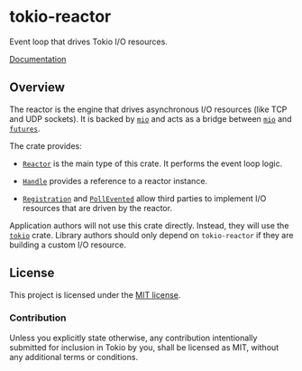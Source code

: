 # tokio-reactor

Event loop that drives Tokio I/O resources.

[Documentation](https://tokio-rs.github.io/tokio/tokio_reactor/)

## Overview

The reactor is the engine that drives asynchronous I/O resources (like TCP and
UDP sockets). It is backed by [`mio`] and acts as a bridge between [`mio`] and
[`futures`].

The crate provides:

* [`Reactor`] is the main type of this crate. It performs the event loop logic.

* [`Handle`] provides a reference to a reactor instance.

* [`Registration`] and [`PollEvented`] allow third parties to implement I/O
  resources that are driven by the reactor.

Application authors will not use this crate directly. Instead, they will use the
[`tokio`] crate. Library authors should only depend on `tokio-reactor` if they
are building a custom I/O resource.

[`mio`]: http://github.com/carllerche/mio
[`futures`]: http://github.com/rust-lang-nursery/futures-rs
[`Reactor`]: https://tokio-rs.github.io/tokio/tokio_reactor/struct.Reactor.html
[`Handle`]: https://tokio-rs.github.io/tokio/tokio_reactor/struct.Handle.html
[`Registration`]: https://tokio-rs.github.io/tokio/tokio_reactor/struct.Registration.html
[`PollEvented`]: https://tokio-rs.github.io/tokio/tokio_reactor/struct.PollEvented.html
[`tokio`]: ../

## License

This project is licensed under the [MIT license](../LICENSE).

### Contribution

Unless you explicitly state otherwise, any contribution intentionally submitted
for inclusion in Tokio by you, shall be licensed as MIT, without any additional
terms or conditions.
